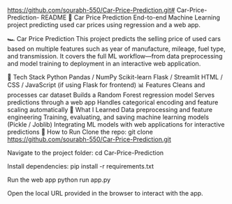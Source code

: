 https://github.com/sourabh-550/Car-Price-Prediction.git# Car-Price-Prediction-
README
🚗 Car Price Prediction
End-to-end Machine Learning project predicting used car prices using regression and a web app.

🏎 Car Price Prediction
This project predicts the selling price of used cars based on multiple features such as year of manufacture, mileage, fuel type, and transmission. It covers the full ML workflow—from data preprocessing and model training to deployment in an interactive web application.

🚀 Tech Stack
Python
Pandas / NumPy
Scikit-learn
Flask / Streamlit
HTML / CSS / JavaScript (if using Flask for frontend)
📊 Features
Cleans and processes car dataset
Builds a Random Forest regression model
Serves predictions through a web app
Handles categorical encoding and feature scaling automatically
🧠 What I Learned
Data preprocessing and feature engineering
Training, evaluating, and saving machine learning models (Pickle / Joblib)
Integrating ML models with web applications for interactive predictions
🏃 How to Run
Clone the repo:
git clone https://github.com/sourabh-550/Car-Price-Prediction.git

Navigate to the project folder:
cd Car-Price-Prediction

Install dependencies:
pip install -r requirements.txt

Run the web app
python run app.py

Open the local URL provided in the browser to interact with the app.

